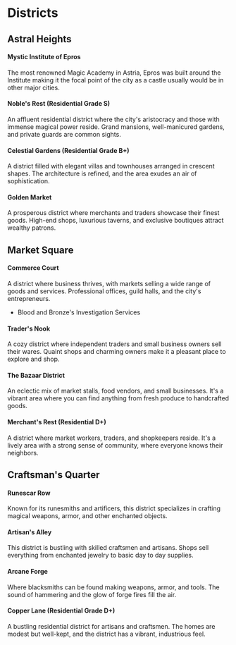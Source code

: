 
# Districts

##  Astral Heights

#### Mystic Institute of Epros
The most renowned Magic Academy in Astria, Epros was built around the Institute making it the focal point of the city as a castle usually would be in other major cities.

#### Noble's Rest (Residential Grade S)
An affluent residential district where the city's aristocracy and those with immense magical power reside. Grand mansions, well-manicured gardens, and private guards are common sights.

#### Celestial Gardens (Residential Grade B+) 
A district filled with elegant villas and townhouses arranged in crescent shapes. The architecture is refined, and the area exudes an air of sophistication.

#### Golden Market
A prosperous district where merchants and traders showcase their finest goods. High-end shops, luxurious taverns, and exclusive boutiques attract wealthy patrons.

## Market Square

#### Commerce Court
A district where business thrives, with markets selling a wide range of goods and services. Professional offices, guild halls, and the city's entrepreneurs.

- Blood and Bronze's Investigation Services

#### Trader's Nook
A cozy district where independent traders and small business owners sell their wares. Quaint shops and charming owners make it a pleasant place to explore and shop.

#### The Bazaar District
An eclectic mix of market stalls, food vendors, and small businesses. It's a vibrant area where you can find anything from fresh produce to handcrafted goods.

#### Merchant's Rest (Residential D+)
A district where market workers, traders, and shopkeepers reside. It's a lively area with a strong sense of community, where everyone knows their neighbors.


## Craftsman's Quarter

#### Runescar Row 
Known for its runesmiths and artificers, this district specializes in crafting magical weapons, armor, and other enchanted objects. 

#### Artisan's Alley
This district is bustling with skilled craftsmen and artisans. Shops sell everything from enchanted jewelry to basic day to day supplies. 

#### Arcane Forge
Where blacksmiths can be found making weapons, armor, and tools. The sound of hammering and the glow of forge fires fill the air.

#### Copper Lane (Residential Grade D+)
A bustling residential district for artisans and craftsmen. The homes are modest but well-kept, and the district has a vibrant, industrious feel.




